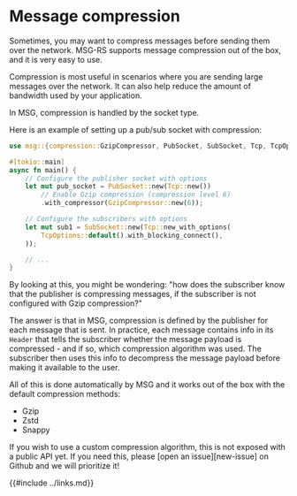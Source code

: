 # Message compression

Sometimes, you may want to compress messages before sending them over the network.
MSG-RS supports message compression out of the box, and it is very easy to use.

Compression is most useful in scenarios where you are sending large messages over the network.
It can also help reduce the amount of bandwidth used by your application.

In MSG, compression is handled by the socket type.

Here is an example of setting up a pub/sub socket with compression:

```rust
use msg::{compression::GzipCompressor, PubSocket, SubSocket, Tcp, TcpOptions};

#[tokio::main]
async fn main() {
    // Configure the publisher socket with options
    let mut pub_socket = PubSocket::new(Tcp::new())
        // Enable Gzip compression (compression level 6)
        .with_compressor(GzipCompressor::new(6));

    // Configure the subscribers with options
    let mut sub1 = SubSocket::new(Tcp::new_with_options(
        TcpOptions::default().with_blocking_connect(),
    ));

    // ...
}
```

By looking at this, you might be wondering: "how does the subscriber know that the
publisher is compressing messages, if the subscriber is not configured with Gzip compression?"

The answer is that in MSG, compression is defined by the publisher for each message that is sent.
In practice, each message contains info in its `Header` that tells the subscriber whether the message
payload is compressed - and if so, which compression algorithm was used. The subscriber then uses this
info to decompress the message payload before making it available to the user.

All of this is done automatically by MSG and it works out of the box
with the default compression methods:

- Gzip
- Zstd
- Snappy

If you wish to use a custom compression algorithm, this is not exposed with a public API yet.
If you need this, please [open an issue][new-issue] on Github and we will prioritize it!

{{#include ../links.md}}
